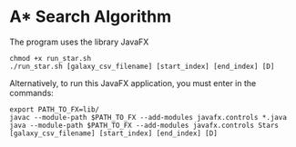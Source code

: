 <h1>A* Search Algorithm</h1>

The program uses the library JavaFX 

```
chmod +x run_star.sh
./run_star.sh [galaxy_csv_filename] [start_index] [end_index] [D]
```

Alternatively, to run this JavaFX application, you must enter in the commands:
```
export PATH_TO_FX=lib/
javac --module-path $PATH_TO_FX --add-modules javafx.controls *.java 
java --module-path $PATH_TO_FX --add-modules javafx.controls Stars [galaxy_csv_filename] [start_index] [end_index] [D]
```